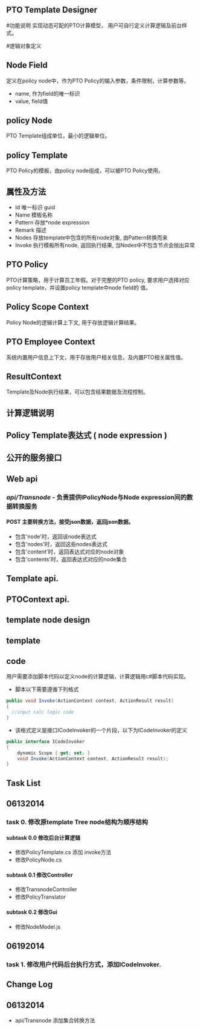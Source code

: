 PTO Template Designer
------------------------------------------------------------
#功能说明
实现动态可配的PTO计算模型， 用户可自行定义计算逻辑及前台样式。

#逻辑对象定义

## Node Field
定义在policy node中，作为PTO Policy的输入参数，条件限制，计算参数等。
* name, 作为field的唯一标识
* value, field值
			
## policy Node
PTO Template组成单位，最小的逻辑单位。
## policy Template
PTO Policy的模板，由policy node组成，可以被PTO Policy使用。
## 属性及方法
* Id 唯一标识 guid
* Name 模板名称
* Pattern 存放*node expression
* Remark 描述
* Nodes 存放template中包含的所有node对象, 由Pattern转换而来
* Invoke 执行模板所有node, 返回执行结果, 当Nodes中不包含节点会抛出异常


## PTO Policy
PTO计算策略，用于计算员工年假。对于完整的PTO policy, 要求用户选择对应policy template，并设置policy template中node field的		值。
## Policy Scope Context
Policy Node的逻辑计算上下文, 用于存放逻辑计算结果。
## PTO Employee Context
系统内置用户信息上下文，用于存放用户相关信息，及内置PTO相关属性值。
## ResultContext
Template及Node执行结果，可以包含结果数据及流程控制。

计算逻辑说明
------------------------------------------------------------

Policy Template表达式 ( node expression )
------------------------------------------------------------
公开的服务接口
------------------------------------------------------------
## Web api
### *api/Transnode* - 负责提供IPolicyNode与Node expression间的数据转换服务
#### POST 主要转换方法，接受json数据，返回json数据。
* 包含'node'时，返回该node表达式
* 包含'nodes'时，返回这些nodes表达式
* 包含'content'时，返回表达式对应的node对象
* 包含'contents'时，返回表达式对应的node集合
## Template api.
## PTOContext api.

template node design
------------------------------------------------------------
## template
## code
用户需要添加脚本代码以定义node的计算逻辑，计算逻辑用c#脚本代码实现。
* 脚本以下需要遵循下列格式

```c# 
public void Invoke(ActionContext context, ActionResult result)
{
  //input calc logic code
}
```
* 该格式定义是接口ICodeInvoker的一个片段，以下为ICodeInvoker的定义
```c#
public interface ICodeInvoker
{
	dynamic Scope { get; set; }
	void Invoke(ActionContext context, ActionResult result);
}
```



Task List
------------------------------------------------------------
## 06132014 
### task 0. 修改原template Tree node结构为顺序结构
#### subtask 0.0 修改后台计算逻辑
* 修改PolicyTemplate.cs 添加 invoke方法
* 修改PolicyNode.cs
#### subtask 0.1 修改Controller
* 修改TransnodeController
* 修改PolicyTranslator
####	subtask 0.2 修改Gui
* 修改NodeModel.js
## 06192014
### task 1. 修改用户代码后台执行方式，添加ICodeInvoker.

Change Log
------------------------------------------------------------
## 06132014
* api/Transnode 添加集合转换方法		

				
		
		
